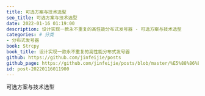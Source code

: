 ```yaml
---
title: 可选方案与技术选型
seo_title: 可选方案与技术选型
date: 2022-01-16 01:19:00
description: 设计实现一款永不重复的高性能分布式发号器 - 可选方案与技术选型
categories: # 分类
- 分布式发号器
book: Strcpy
book_title: 设计实现一款永不重复的高性能分布式发号器
github: https://github.com/jinfeijie/posts
github_page: https://github.com/jinfeijie/posts/blob/master/%E5%88%86%E5%B8%83%E5%BC%8F%E5%8F%91%E5%8F%B7%E5%99%A8%E8%AE%BE%E8%AE%A1%E4%B8%8E%E5%AE%9E%E7%8E%B0/%E5%8F%AF%E9%80%89%E6%96%B9%E6%A1%88%E4%B8%8E%E6%8A%80%E6%9C%AF%E9%80%89%E5%9E%8B.md
id: post-20220116011900
---
```


可选方案与技术选型

